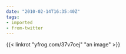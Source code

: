 ```yaml
---
date: "2010-02-14T16:35:40Z"
tags:
- imported
- from-twitter
---
```

{{< linkrot "yfrog.com/37v7oej" "an image" >}}
